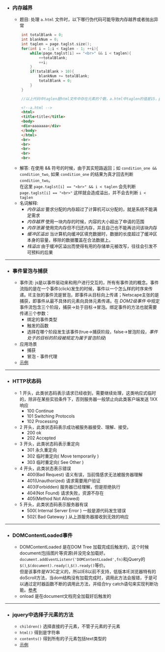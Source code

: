 - ### 内存越界
    + 题目: 处理 `a.html` 文件时，以下哪行伪代码可能导致内存越界或者抛出异常
    ```c++
        int totalBlank = 0;
        int blankNum = 0;
        int taglen = page.taglst.size();
        for(int i = 1;i < taglen - 1; ++i){
            while(page.taglst[i] == "<br>" && i < taglen){
                ++totalBlank;
                ++i;
            }
            if(totalBlank > 10){
                blankNum += totalBlank;
                totalBlank = 0;
            }
        }

        //以上代码中taglen是html文件中存在元素的个数，a.html中taglen的值是15，page.taglst[i] 取的是 a.html 中的元素。 例如 page.taglst[1] 的值是 <html>
    ```
    ```html
        <!--a.html -->
        <html>
        <title>title</title>
        <body>
        <div>aaaaaaa</div>
        </body>
        </html>
        <br>
        <br>
        <br>
        <br>
        <br>
    ```
    + 解答:
        在使用 && 符号的时候，由于其实短路返回；如 `condition_one && condition_two`, 如果 `condition_one` 的结果为真才回去判断 `condition_two`。  
        在这里 `page.taglst[i] == "<br>" && i < taglen` 会先判断 `page.taglst[i] == "<br>"` 这样就会造成溢出，并不会去判断 `i < taglen`
    + 名词解释: 
        * *内存溢出* 要求分配的内存超过了计算机可以分配的，就是系统不能满足需求
        * *内存越界*  使用一块内存的时候，内容的大小超出了申请的范围
        * *内存泄漏* 使用完内存但不归还内存，并且自己也不能再访问该块内存
        * *缓冲区溢出* 当计算机向缓冲区填充数据时，数据的长度超过了缓冲区本身的容量，移除的数据覆盖在合法数据上。
        * *栈溢出* 由于缓冲区溢出而使得有用的存储单元被改写，往往会引发不可预料的后果

---
- ### 事件冒泡与捕获
    + 事件流: js是以事件驱动来和用户进行交互的，所有有事件流的概念。事件流指的是在一个事件(click)发生的时候，事件以一个怎么样的时序来传递。IE主张的事件流是冒泡，即事件从目标向上传递；Netscape主张的是捕获，即事件从最不具体的元素向具体元素传递。在 *DOM2级事件* 中规定事件流包含三个阶段，捕获->处于目标->冒泡。绑定事件的方法也就需要传递三个参数：
        * 绑定的事件类型
        * 触发的函数
        * 选择在哪个阶段发生该事件(true->捕获阶段，false->冒泡阶段，*事件处于的目标的阶段被规定为属于冒泡阶段*)
    + 应用场景
        * 捕获 
        * 冒泡 - 事件代理
    + [示例](EventPassProcessd.html)

---
- ### HTTP状态码
    + 1 开头，此类状态码表示请求已经收到，需要继续处理，这类响应式临时的，除非在某些实验条件下，否则服务器一般禁止向此类客户端发送 1XX 响应
        * 100 Continue
        * 101 Switching Protocols
        * 102 Processing
    + 2 开头，此类状态码表示成功被服务器接受、理解、接受。
        * 200 ok
        * 202 Accepted
    + 3 开头，此类状态码表示重定向
        * 301 永久重定向
        * 302 临时重定向( Move temporarily )
        * 303 临时重定向( See Other )
    + 4 开头，此类状态表示错误
        * 400(Bad Request) 语义有误，当前情感求无法被服务器理解
        * 401(Unauthorized) 请求需要用户验证
        * 403(Forbidden) 服务器已经理解，但是拒绝执行
        * 404(Not Found) 请求失败，资源不存在
        * 405(Method Not Allowed) 
    + 5 开头，此类状态码表示服务器有误
        * 500( Internal Server Error ) 一般是源代码发生错误
        * 502( Bad Gateway ) 从上游服务器接收到无效的响应

---
- ### DOMContentLoaded事件
    + DOMContentLoaded 是在DOM Tree 加载完成后触发的，这个时候document(包括图片等资源)并没完全加载好。`document.addEventListenr('DOMContentLoaded',fn)`和jQuery的 `$()`,`$(document).ready()`,`$().ready()`等价。  
    但是该事件是W3C定义的，所以IE8以前不支持，低版本IE浏览器特有的doScroll方法，当dom结构没有加载完成时，调用此方法会报错，于是可以通过定时器函数不断的调用此方法，并结合try catch语句来实现判断功能。[参考](https://www.jb51.net/article/132741.htm)
    + onload 是在document文档完全加载好后触发的

---
- ### jquery中选择子元素的方法
    + `children()` 选择直接的子元素，不管子元素的子元素
    + `html()` 得到是字符串
    + `contents()` 得到所有的子元素包括text类型的
    + [示例](jquery_choose.html)
